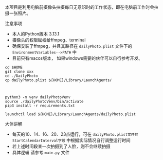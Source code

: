
本项目是利用电脑前摄像头拍摄每日无意识时的工作状态，即在电脑前工作时会拍摄一张照片。

注意事项
- 本人的Python版本 3.13.1
- 摄像头的权限赋权给ffmpeg、terminal
- 确保安装了ffmpeg，并且其路径在 `dailyPhoto.plist` 文件下的 `EnvironmentVariables-->PATH` 中
- 目前只有macos版本， 如果windows需要的伙伴可以自行参考开发。



```
cd $HOME
git clone xxx
cd ./DailyPhoto
cp dailyPhoto.plist ${HOME}/Library/LaunchAgents/



python3 -m venv dailyPhotoVenv
source ./dailyPhotoVenv/bin/activate
pip3 install -r requirements.txt
```


```
launchctl load ${HOME}/Library/LaunchAgents/dailyPhoto.plist
```




大体讲解
- 每天的10、14、16、20、23点运行，可在 `dailyPhoto.plist文件的StartCalendarInterval字段` 中根据实际情况自行调整运行时间
- 若上述时间段某一次拍摄到了人脸，则不会继续拍摄
- 具体逻辑 请参考 `main.py` 文件


